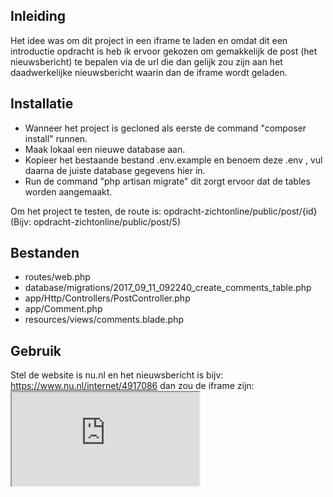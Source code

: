 ## Inleiding

Het idee was om dit project in een iframe te laden en omdat dit een introductie opdracht is heb ik ervoor gekozen om gemakkelijk de post (het nieuwsbericht) te bepalen via de url die dan gelijk zou zijn aan het daadwerkelijke nieuwsbericht waarin dan de iframe wordt geladen.

## Installatie

- Wanneer het project is gecloned als eerste de command "composer install" runnen.
- Maak lokaal een nieuwe database aan.
- Kopieer het bestaande bestand .env.example en benoem deze .env , vul daarna de juiste database gegevens hier in.
- Run de command "php artisan migrate" dit zorgt ervoor dat de tables worden aangemaakt.

Om het project te testen, de route is: opdracht-zichtonline/public/post/{id} (Bijv: opdracht-zichtonline/public/post/5)

## Bestanden

- routes/web.php
- database/migrations/2017_09_11_092240_create_comments_table.php
- app/Http/Controllers/PostController.php
- app/Comment.php
- resources/views/comments.blade.php

## Gebruik

Stel de website is nu.nl en het nieuwsbericht is bijv: https://www.nu.nl/internet/4917086 dan zou de iframe zijn: <iframe src="https://www.nu.nl/post/$id"></iframe>

